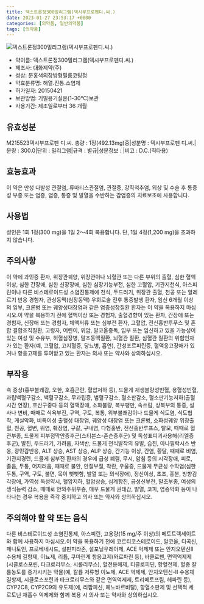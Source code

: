 ```yaml
---
title: 덱스트론정300밀리그램(덱시부프로펜디.씨.)
date: 2023-01-27 23:53:17 +0800
categories: [의약품, 일반의약품]
tags: [의약품]
---
```

![덱스트론정300밀리그램(덱시부프로펜디.씨.)](https://nedrug.mfds.go.kr/pbp/cmn/itemImageDownload/147427049111000046)

- 약이름: 덱스트론정300밀리그램(덱시부프로펜디.씨.)
- 제조사: 대화제약(주)
- 성상: 분홍색의장방형필름코팅정
- 약효분류명: 해열.진통.소염제
- 허가일자: 20150421
- 보관방법: 기밀용기실온(1-30℃)보관
- 사용기간: 제조일로부터 36 개월
## 유효성분
M215523덱시부프로펜 디.씨.
총량 : 1정(492.13mg)중|성분명 : 덱시부프로펜 디.씨.|분량 : 300.0|단위 : 밀리그램|규격 : 별규|성분정보 : |비고 : D.C.(직타용)

## 효능효과
이 약은 만성 다발성 관절염, 류마티스관절염, 관절증, 강직척추염, 외상 및 수술 후 통증성 부종 또는 염증, 염증, 통증 및 발열을 수반하는 감염증의 치료보조에 사용합니다.
## 사용법
성인은 1회 1정(300 mg)을 1일 2～4회 복용합니다. 단, 1일 4정(1,200 mg)을 초과하지 않습니다.
## 주의사항
이 약에 과민증 환자, 위장관궤양, 위장관이나 뇌혈관 또는 다른 부위의 출혈, 심한 혈액이상, 심한 간장애, 심한 신장장애, 심한 심장기능부전, 심한 고혈압, 기관지천식, 아스피린이나 다른 비스테로이드성 소염진통제에 천식, 두드러기, 위장관 출혈, 천공 또는 알레르기 반응 경험자, 관상동맥(심장동맥) 우회로술 전후 통증발생 환자, 임신 6개월 이상의 임부, 크론병 또는 궤양성대장염과 같은 염증성장질환 환자는 이 약을 복용하지 마십시오.이 약을 복용하기 전에 혈액이상 또는 경험자, 출혈경향이 있는 환자, 간장애 또는 경험자, 신장애 또는 경험자, 체액저류 또는 심부전 환자, 고혈압, 전신홍반루푸스 및 혼합 결합조직질환, 고령자, 어린이, 위암, 알코올중독, 임부 또는 임신하고 있을 가능성이 있는 여성 및 수유부, 허혈심장병, 말초동맥질환, 뇌혈관 질환, 심혈관 질환의 위험인자가 있는 환자(예, 고혈압, 고지혈증, 당뇨병, 흡연), 간성포르피린증, 혈액응고장애가 있거나 항응고제를 투여받고 있는 환자는 의사 또는 약사와 상의하십시오.
## 부작용
쇽 증상(흉부불쾌감, 오한, 호흡곤란, 혈압저하 등), 드물게 재생불량성빈혈, 용혈성빈혈, 과립백혈구감소, 백혈구감소, 무과립증, 범혈구감소, 혈소판감소, 혈소판기능저하(출혈시간 연장), 호산구중다 등의 혈액장애, 소화불량, 복부팽만, 속쓰림, 상복부의 통증, 설사나 변비, 때때로 식욕부진, 구역, 구토, 복통, 위부불쾌감이나 드물게 식도염, 식도협착, 게실악화, 비특이성 출혈성 대장염, 궤양성 대장염 또는 크론병, 소화성궤양 위장출혈, 천공, 혈변, 위염, 췌장염, 구갈, 구내염, 다형홍반, 전신홍반루프스, 탈모, 때때로 혈관부종, 드물게 피부점막안증후군(스티븐스-존슨증후군) 및 독성표피괴사용해(리엘증후군), 발진, 두드러기, 가려움, 자색반, 드물게 천식발작의 유발, 습진, 아나필락시스 반응, 광민감반응, ALT 상승, AST 상승, ALP 상승, 간기능 이상, 간염, 황달, 때때로 비염, 기관지경련, 드물게 심부전 환자의 경우에 급성 폐렴, 무시, 암침 등의 시각장애, 피로, 졸음, 두통, 어지러움, 때때로 불안, 안절부절, 착란, 우울증, 드물게 무균성 수막염(심한 두통, 구역, 구토, 불면, 목이 뻣뻣함, 발열 또는 의식장애), 정신이상, 초조, 흥분, 방향감각장애, 가역성 독성약시, 혈압저하, 혈압상승, 심계항진, 급성신부전, 말초부종, 여성의 생식능력 감소, 때때로 안와주위부종, 매우 드물게 권태감, 발열, 코피, 염증악화 등이 나타나는 경우 복용을 즉각 중지하고 의사 또는 약사와 상의하십시오.
## 주의해야 할 약 또는 음식
다른 비스테로이드성 소염진통제, 아스피린, 고용량(15 mg/주 이상)의 메토트렉세이트와 함께 사용하지 마십시오.이 약을 복용하기 전에 코르티코스테로이드, 알코올, 디곡신, 페니토인, 프로베네시드, 설핀피라존, 설포닐우레아제, ACE 억제제 또는 안지오텐신Ⅱ 수용체 길항제, 이뇨제, 리튬, 쿠마린계 항응고제(와르파린 등), 바클로펜, 면역억제제(시클로스포린, 타크로리무스, 시롤리무스), 혈전용해제, 티클로피딘, 항혈전제, 혈중 칼륨농도를 증가시키는 약물(예, 칼륨 저류형 이뇨제, ACE 억제제, 안지오텐신-Ⅱ 수용체 길항제, 시클로스포린과 타크로리무스와 같은 면역억제제, 트리메토프림, 헤파린 등), CYP2C8, CYP2C9의 유도제(예, 리팜피신, 페노바르비탈), 항혈소판제 및 선택적 세로토닌 재흡수 억제제와 함께 복용 시 의사 또는 약사와 상의하십시오.

